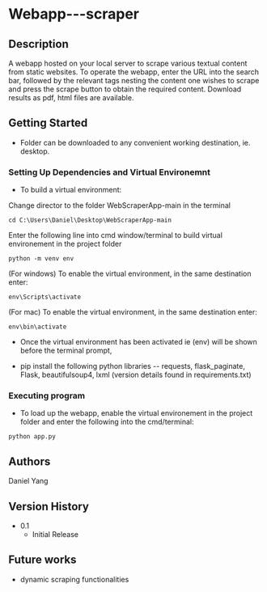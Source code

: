 # Webapp---scraper

## Description

A webapp hosted on your local server to scrape various textual content from static websites.
To operate the webapp, enter the URL into the search bar, followed by the relevant tags nesting the content one wishes to scrape and press the scrape button to obtain the required content.
Download results as pdf, html files are available.

## Getting Started

* Folder can be downloaded to any convenient working destination, ie. desktop.

### Setting Up Dependencies and Virtual Environemnt 


* To build a virtual environment:

Change director to the folder WebScraperApp-main in the terminal 

``` 
cd C:\Users\Daniel\Desktop\WebScraperApp-main
```
Enter the following line into cmd window/terminal to build virtual environement in the project folder

``` 
python -m venv env
```

(For windows) To enable the virtual environment, in the same destination enter:

``` 
env\Scripts\activate
```
(For mac) To enable the virtual environment, in the same destination enter:
``` 
env\bin\activate
```
* Once the virtual environment has been activated ie (env) will be shown before the terminal prompt,

* pip install the following python libraries  --  requests, flask_paginate, Flask, beautifulsoup4, lxml (version details found in requirements.txt)
                                             

### Executing program

* To load up the webapp, enable the virtual environement in the project folder and enter the following into the cmd/terminal:

```
python app.py
```


## Authors

Daniel Yang

## Version History

* 0.1
    * Initial Release

## Future works
* dynamic scraping functionalities


